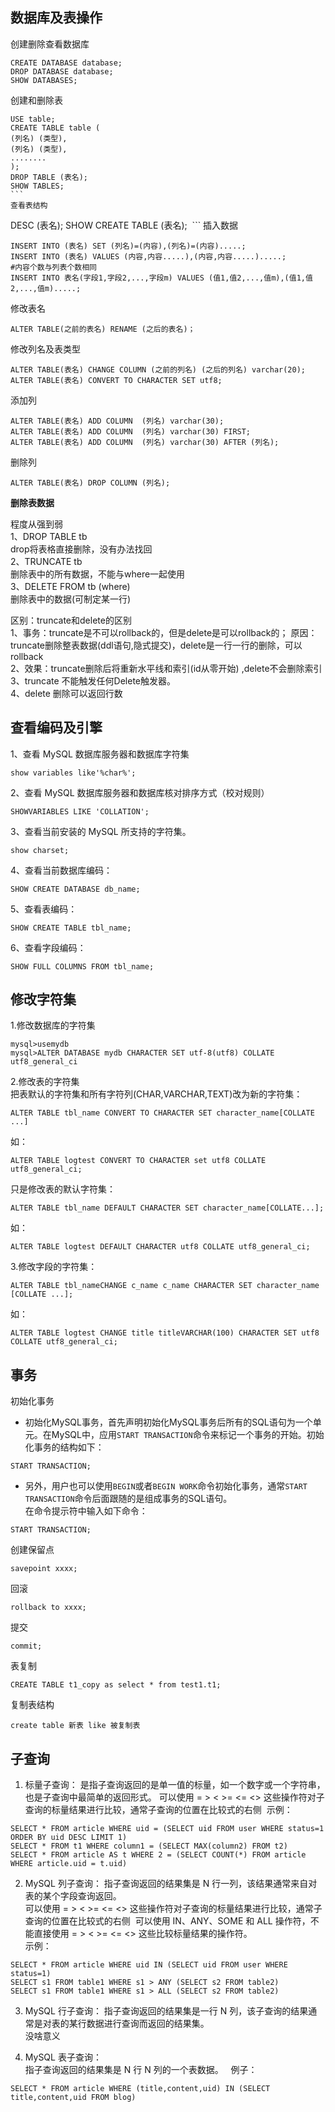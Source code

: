 ## 数据库及表操作

创建删除查看数据库
```
CREATE DATABASE database;
DROP DATABASE database;
SHOW DATABASES;
```
创建和删除表
```
USE table;
CREATE TABLE table (
(列名) (类型),
(列名) (类型),
........
);
DROP TABLE (表名);
SHOW TABLES;
``` 
查看表结构
```
DESC (表名);
SHOW CREATE TABLE (表名);
 ```
插入数据
```
INSERT INTO (表名) SET (列名)=(内容),(列名)=(内容).....;
INSERT INTO (表名) VALUES (内容,内容.....),(内容,内容.....).....;         #内容个数与列表个数相同
INSERT INTO 表名(字段1,字段2,...,字段m) VALUES (值1,值2,...,值m),(值1,值2,...,值m).....;
```
修改表名
```
ALTER TABLE(之前的表名) RENAME (之后的表名)；
```
修改列名及表类型
```
ALTER TABLE(表名) CHANGE COLUMN (之前的列名) (之后的列名) varchar(20);
ALTER TABLE(表名) CONVERT TO CHARACTER SET utf8;
```
添加列
```
ALTER TABLE(表名) ADD COLUMN  (列名) varchar(30);
ALTER TABLE(表名) ADD COLUMN  (列名) varchar(30) FIRST;
ALTER TABLE(表名) ADD COLUMN  (列名) varchar(30) AFTER (列名);
```
删除列
```
ALTER TABLE(表名) DROP COLUMN (列名);
```

**删除表数据**

程度从强到弱  
1、DROP TABLE tb   
	drop将表格直接删除，没有办法找回  
2、TRUNCATE tb  
	删除表中的所有数据，不能与where一起使用  
3、DELETE FROM tb (where)  
	删除表中的数据(可制定某一行)
	
区别：truncate和delete的区别  
1、事务：truncate是不可以rollback的，但是delete是可以rollback的；
   原因：truncate删除整表数据(ddl语句,隐式提交)，delete是一行一行的删除，可以rollback  
2、效果：truncate删除后将重新水平线和索引(id从零开始) ,delete不会删除索引    
3、truncate 不能触发任何Delete触发器。  
4、delete 删除可以返回行数

## 查看编码及引擎

1、查看 MySQL 数据库服务器和数据库字符集
```
show variables like'%char%';
```
2、查看 MySQL 数据库服务器和数据库核对排序方式（校对规则）
```
SHOWVARIABLES LIKE 'COLLATION';
```
3、查看当前安装的 MySQL 所支持的字符集。
```
show charset;
```
4、查看当前数据库编码：
```
SHOW CREATE DATABASE db_name;
```
5、查看表编码：
```
SHOW CREATE TABLE tbl_name;
```
6、查看字段编码：
```
SHOW FULL COLUMNS FROM tbl_name;
```

## 修改字符集
1.修改数据库的字符集
```
mysql>usemydb
mysql>ALTER DATABASE mydb CHARACTER SET utf-8(utf8) COLLATE utf8_general_ci
```
2.修改表的字符集  
把表默认的字符集和所有字符列(CHAR,VARCHAR,TEXT)改为新的字符集：
```
ALTER TABLE tbl_name CONVERT TO CHARACTER SET character_name[COLLATE ...]
```
如：
```
ALTER TABLE logtest CONVERT TO CHARACTER set utf8 COLLATE utf8_general_ci;
```
只是修改表的默认字符集：
```
ALTER TABLE tbl_name DEFAULT CHARACTER SET character_name[COLLATE...];
```
如：
```
ALTER TABLE logtest DEFAULT CHARACTER utf8 COLLATE utf8_general_ci;
```
3.修改字段的字符集：
```
ALTER TABLE tbl_nameCHANGE c_name c_name CHARACTER SET character_name [COLLATE ...];
```
如：  
```
ALTER TABLE logtest CHANGE title titleVARCHAR(100) CHARACTER SET utf8 COLLATE utf8_general_ci;
```

## 事务

初始化事务  
+ 初始化MySQL事务，首先声明初始化MySQL事务后所有的SQL语句为一个单元。在MySQL中，应用``START TRANSACTION``命令来标记一个事务的开始。初始化事务的结构如下：  
```
START TRANSACTION;
``` 
+ 另外，用户也可以使用``BEGIN``或者``BEGIN WORK``命令初始化事务，通常``START TRANSACTION``命令后面跟随的是组成事务的SQL语句。   
在命令提示符中输入如下命令：  
```
START TRANSACTION;
```
创建保留点
```
savepoint xxxx;
```
回滚
```
rollback to xxxx;
```
提交
```
commit;
```

表复制
```
CREATE TABLE t1_copy as select * from test1.t1;
```
复制表结构
```
create table 新表 like 被复制表 
```

## 子查询

1. 标量子查询：
是指子查询返回的是单一值的标量，如一个数字或一个字符串，也是子查询中最简单的返回形式。 可以使用 = > < >= <= <> 这些操作符对子查询的标量结果进行比较，通常子查询的位置在比较式的右侧  
示例：  
```
SELECT * FROM article WHERE uid = (SELECT uid FROM user WHERE status=1 ORDER BY uid DESC LIMIT 1)
SELECT * FROM t1 WHERE column1 = (SELECT MAX(column2) FROM t2)
SELECT * FROM article AS t WHERE 2 = (SELECT COUNT(*) FROM article WHERE article.uid = t.uid)
```

2. MySQL 列子查询：
指子查询返回的结果集是 N 行一列，该结果通常来自对表的某个字段查询返回。   
可以使用 = > < >= <= <> 这些操作符对子查询的标量结果进行比较，通常子查询的位置在比较式的右侧 
可以使用 IN、ANY、SOME 和 ALL 操作符，不能直接使用 = > < >= <= <> 这些比较标量结果的操作符。   
示例：
```
SELECT * FROM article WHERE uid IN (SELECT uid FROM user WHERE status=1)
SELECT s1 FROM table1 WHERE s1 > ANY (SELECT s2 FROM table2)
SELECT s1 FROM table1 WHERE s1 > ALL (SELECT s2 FROM table2)
```

3. MySQL 行子查询：
指子查询返回的结果集是一行 N 列，该子查询的结果通常是对表的某行数据进行查询而返回的结果集。   
没啥意义

4. MySQL 表子查询：  
指子查询返回的结果集是 N 行 N 列的一个表数据。   
例子：
```
SELECT * FROM article WHERE (title,content,uid) IN (SELECT title,content,uid FROM blog)
```